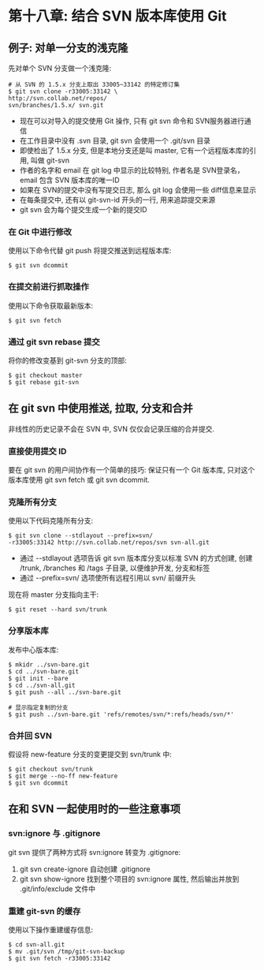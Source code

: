 # 第十八章: 结合 SVN 版本库使用 Git #

## 例子: 对单一分支的浅克隆 ##

先对单个 SVN 分支做一个浅克隆:

```
# 从 SVN 的 1.5.x 分支上取出 33005~33142 的特定修订集
$ git svn clone -r33005:33142 \
http://svn.collab.net/repos/
svn/branches/1.5.x/ svn.git
```

- 现在可以对导入的提交使用 Git 操作, 只有 git svn 命令和 SVN服务器进行通信
- 在工作目录中没有 .svn 目录, git svn 会使用一个 .git/svn 目录
- 即使检出了 1.5.x 分支, 但是本地分支还是叫 master, 它有一个远程版本库的引用, 叫做 git-svn
- 作者的名字和 email 在 git log 中显示的比较特别, 作者名是 SVN登录名， email 包含 SVN 版本库的唯一ID
- 如果在 SVN的提交中没有写提交日志, 那么 git log 会使用一些 diff信息来显示
- 在每条提交中, 还有以 git-svn-id 开头的一行, 用来追踪提交来源
- git svn 会为每个提交生成一个新的提交ID

### 在 Git 中进行修改 ###

使用以下命令代替 git push 将提交推送到远程版本库:

```
$ git svn dcommit
```

### 在提交前进行抓取操作 ###

使用以下命令获取最新版本:

```
$ git svn fetch
```

### 通过 git svn rebase 提交 ###

将你的修改变基到 git-svn 分支的顶部:

```
$ git checkout master
$ git rebase git-svn
```

## 在 git svn 中使用推送, 拉取, 分支和合并 ##

非线性的历史记录不会在 SVN 中, SVN 仅仅会记录压缩的合并提交.

### 直接使用提交 ID ###

要在 git svn 的用户间协作有一个简单的技巧: 保证只有一个 Git 版本库, 只对这个版本库使用 git svn fetch 或 git svn dcommit.

### 克隆所有分支 ###

使用以下代码克隆所有分支:

```
$ git svn clone --stdlayout --prefix=svn/
-r33005:33142 http://svn.collab.net/repos/svn svn-all.git
```

- 通过 --stdlayout 选项告诉 git svn 版本库分支以标准 SVN 的方式创建, 创建 /trunk, /branches 和 /tags 子目录, 以便维护开发, 分支和标签
- 通过 --prefix=svn/ 选项使所有远程引用以 svn/ 前缀开头

现在将 master 分支指向主干:

```
$ git reset --hard svn/trunk
```

### 分享版本库 ###

发布中心版本库:

```
$ mkidr ../svn-bare.git
$ cd ../svn-bare.git
$ git init --bare
$ cd ../svn-all.git
$ git push --all ../svn-bare.git

# 显示指定复制的分支
$ git push ../svn-bare.git 'refs/remotes/svn/*:refs/heads/svn/*'
```

### 合并回 SVN ###

假设将 new-feature 分支的变更提交到 svn/trunk 中:

```
$ git checkout svn/trunk
$ git merge --no-ff new-feature
$ git svn dcommit
```

## 在和 SVN 一起使用时的一些注意事项 ##

### svn:ignore 与 .gitignore ###

git svn 提供了两种方式将 svn:ignore 转变为 .gitignore:

1. git svn create-ignore 自动创建 .gitignore
2. git svn show-ignore 找到整个项目的 svn:ignore 属性, 然后输出并放到 .git/info/exclude 文件中

### 重建 git-svn 的缓存 ###

使用以下操作重建缓存信息:

```
$ cd svn-all.git
$ mv .git/svn /tmp/git-svn-backup
$ git svn fetch -r33005:33142
```
